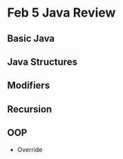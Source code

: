 # Feb 5 Java Review

## Basic Java

## Java Structures

## Modifiers

## Recursion

## OOP

- Override